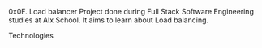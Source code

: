 0x0F. Load balancer
Project done during Full Stack Software Engineering studies at Alx School. It aims to learn about Load balancing.

Technologies
